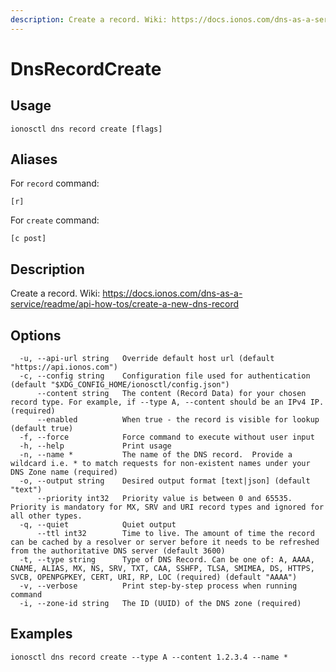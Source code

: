 ```yaml
---
description: Create a record. Wiki: https://docs.ionos.com/dns-as-a-service/readme/api-how-tos/create-a-new-dns-record
---
```


# DnsRecordCreate

## Usage

```text
ionosctl dns record create [flags]
```

## Aliases

For `record` command:

```text
[r]
```

For `create` command:

```text
[c post]
```

## Description

Create a record. Wiki: https://docs.ionos.com/dns-as-a-service/readme/api-how-tos/create-a-new-dns-record

## Options

```text
  -u, --api-url string   Override default host url (default "https://api.ionos.com")
  -c, --config string    Configuration file used for authentication (default "$XDG_CONFIG_HOME/ionosctl/config.json")
      --content string   The content (Record Data) for your chosen record type. For example, if --type A, --content should be an IPv4 IP. (required)
      --enabled          When true - the record is visible for lookup (default true)
  -f, --force            Force command to execute without user input
  -h, --help             Print usage
  -n, --name *           The name of the DNS record.  Provide a wildcard i.e. * to match requests for non-existent names under your DNS Zone name (required)
  -o, --output string    Desired output format [text|json] (default "text")
      --priority int32   Priority value is between 0 and 65535. Priority is mandatory for MX, SRV and URI record types and ignored for all other types.
  -q, --quiet            Quiet output
      --ttl int32        Time to live. The amount of time the record can be cached by a resolver or server before it needs to be refreshed from the authoritative DNS server (default 3600)
  -t, --type string      Type of DNS Record. Can be one of: A, AAAA, CNAME, ALIAS, MX, NS, SRV, TXT, CAA, SSHFP, TLSA, SMIMEA, DS, HTTPS, SVCB, OPENPGPKEY, CERT, URI, RP, LOC (required) (default "AAAA")
  -v, --verbose          Print step-by-step process when running command
  -i, --zone-id string   The ID (UUID) of the DNS zone (required)
```

## Examples

```text
ionosctl dns record create --type A --content 1.2.3.4 --name *
```


